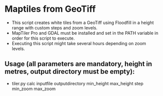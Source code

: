 # Maptiles from GeoTiff
* This script creates white tiles from a GeoTiff using Floodfill in a height range with custom steps and zoom levels.
* MapTiler Pro and GDAL must be installed and set in the PATH variable in order for this script to execute.
* Executing this script might take several hours depending on zoom levels.

## Usage (all parameters are mandatory, height in metres, output directory must be empty):
* tiler.py calc inputfile outputdirectory min_height max_height step min_zoom max_zoom
